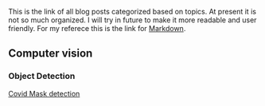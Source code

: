 This is the link of all blog posts categorized based on topics. At present it is not so much organized. I will try in future to make it more readable and user friendly. For my referece this is the link for [Markdown](https://guides.github.com/features/mastering-markdown/).


## Computer vision
### Object Detection
[Covid Mask detection](https://hasangoni.github.io/2021/05/14/Covid_mastk_object_detection.html)

